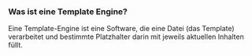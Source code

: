 ### Was ist eine Template Engine?

Eine Template-Engine ist eine Software, die eine Datei (das Template) verarbeitet und bestimmte Platzhalter darin mit jeweils aktuellen Inhalten füllt.